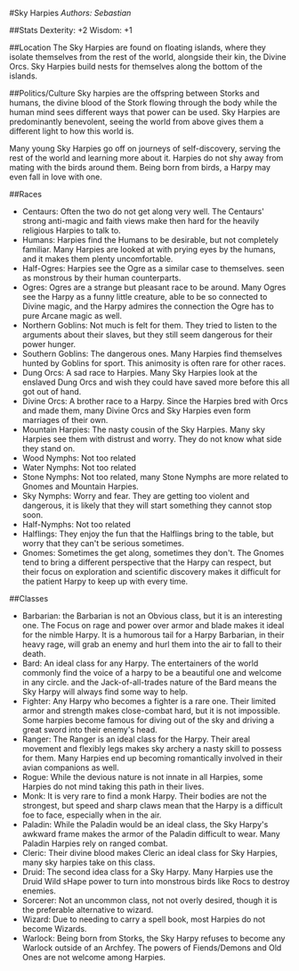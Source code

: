 #Sky Harpies
*Authors:  Sebastian*

##Stats
Dexterity: +2
Wisdom: +1

##Location
The Sky Harpies are found on floating islands, where they isolate themselves from the rest of the world, alongside their kin, the Divine Orcs. Sky Harpies build nests for themselves along the bottom of the islands. 

##Politics/Culture
Sky harpies are the offspring between Storks and humans, the divine blood of the Stork flowing through the body while the human mind sees different ways that power can be used. Sky Harpies are predominantly benevolent, seeing the world from above gives them a different light to how this world is. 

Many young Sky Harpies go off on journeys of self-discovery, serving the rest of the world and learning more about it. Harpies do not shy away from mating with the birds around them. Being born from birds, a Harpy may even fall in love with one. 

##Races
* Centaurs: Often the two do not get along very well. The Centaurs' strong anti-magic and faith views make then hard for the heavily religious Harpies to talk to. 
* Humans: Harpies find the Humans to be desirable, but not completely familiar. Many Harpies are looked at with prying eyes by the humans, and it makes them plenty uncomfortable. 
* Half-Ogres: Harpies see the Ogre as a similar case to themselves. seen as monstrous by their human counterparts. 
* Ogres: Ogres are a strange but pleasant race to be around. Many Ogres see the Harpy as a funny little creature, able to be so connected to Divine magic, and the Harpy admires the connection the Ogre has to pure Arcane magic as well. 
* Northern Goblins: Not much is felt for them. They tried to listen to the arguments about their slaves, but they still seem dangerous for their power hunger. 
* Southern Goblins: The dangerous ones. Many Harpies find themselves hunted by Goblins for sport. This animosity is often rare for other races. 
* Dung Orcs: A sad race to Harpies. Many Sky Harpies look at the enslaved Dung Orcs and wish they could have saved more before this all got out of hand. 
* Divine Orcs: A brother race to a Harpy. Since the Harpies bred with Orcs and made them, many Divine Orcs and Sky Harpies even form marriages of their own. 
* Mountain Harpies: The nasty cousin of the Sky Harpies. Many sky Harpies see them with distrust and worry. They do not know what side they stand on. 
* Wood Nymphs: Not too related
* Water Nymphs: Not too related
* Stone Nymphs: Not too related, many Stone Nymphs are more related to Gnomes and Mountain Harpies. 
* Sky Nymphs: Worry and fear. They are getting too violent and dangerous, it is likely that they will start something they cannot stop soon. 
* Half-Nymphs: Not too related
* Halflings: They enjoy the fun that the Halflings bring to the table, but worry that they can't be serious sometimes.
* Gnomes: Sometimes the get along, sometimes they don't. The Gnomes tend to bring a different perspective that the Harpy can respect, but their focus on exploration and scientific discovery makes it difficult for the patient Harpy to keep up with every time. 

##Classes
* Barbarian: the Barbarian is not an Obvious class, but it is an interesting one. The Focus on rage and power over armor and blade makes it ideal for the nimble Harpy. It is a humorous tail for a Harpy Barbarian, in their heavy rage, will grab an enemy and hurl them into the air to fall to their death. 
* Bard: An ideal class for any Harpy. The entertainers of the world commonly find the voice of a harpy to be a beautiful one and welcome in any circle. and the Jack-of-all-trades nature of the Bard means the Sky Harpy will always find some way to help.
* Fighter: Any Harpy who becomes a fighter is a rare one. Their limited armor and strength makes close-combat hard, but it is not impossible. Some harpies become famous for diving out of the sky and driving a great sword into their enemy's head. 
* Ranger: The Ranger is an ideal class for the Harpy. Their areal movement and flexibly legs makes sky archery a nasty skill to possess for them. Many Harpies end up becoming romantically involved in their avian companions as well. 
* Rogue: While the devious nature is not innate in all Harpies, some Harpies do not mind taking this path in their lives.
* Monk: It is very rare to find a monk Harpy. Their bodies are not the strongest, but speed and sharp claws mean that the Harpy is a difficult foe to face, especially when in the air. 
* Paladin: While the Paladin would be an ideal class, the Sky Harpy's awkward frame makes the armor of the Paladin difficult to wear. Many Paladin Harpies rely on ranged combat. 
* Cleric: Their divine blood makes Cleric an ideal class for Sky Harpies, many sky harpies take on this class.
* Druid: The second idea class for a Sky Harpy. Many Harpies use the Druid Wild sHape power to turn into monstrous birds like Rocs to destroy enemies. 
* Sorcerer: Not an uncommon class, not not overly desired, though it is the preferable alternative to wizard.
* Wizard: Due to needing to carry a spell book, most Harpies do not become Wizards. 
* Warlock:  Being born from Storks, the Sky Harpy refuses to become any Warlock outside of an Archfey. The powers of Fiends/Demons and Old Ones are not welcome among Harpies. 
